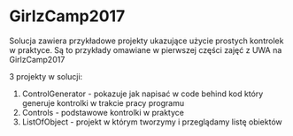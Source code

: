 # GirlzCamp2017

Solucja zawiera przykładowe projekty ukazujące użycie prostych kontrolek w praktyce. Są to przykłady omawiane w pierwszej części zajęć z UWA na GirlzCamp2017

3 projekty w solucji:
1. ControlGenerator - pokazuje jak napisać w code behind kod który generuje kontrolki w trakcie pracy programu
2. Controls - podstawowe kontrolki w praktyce
3. ListOfObject - projekt w którym tworzymy i przeglądamy listę obiektów
